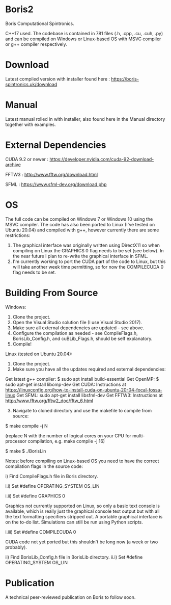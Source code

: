 # Boris2
Boris Computational Spintronics.

C++17 used. The codebase is contained in 781 files (.h, .cpp, .cu, .cuh, .py) and can be compiled on Windows or Linux-based OS with MSVC compiler or g++ compiler respectively.

# Download
Latest compiled version with installer found here : https://boris-spintronics.uk/download

# Manual
Latest manual rolled in with installer, also found here in the Manual directory together with examples.

# External Dependencies
CUDA 9.2 or newer : https://developer.nvidia.com/cuda-92-download-archive

FFTW3 : http://www.fftw.org/download.html

SFML : https://www.sfml-dev.org/download.php

# OS
The full code can be compiled on Windows 7 or Windows 10 using the MSVC compiler.
The code has also been ported to Linux (I've tested on Ubuntu 20.04) and compiled with g++, however currently there are some restrictions:
1) The graphical interface was originally written using DirectX11 so when compiling on Linux the GRAPHICS 0 flag needs to be set (see below). In the near future I plan to re-write the graphical interface in SFML.
2) I'm currently working to port the CUDA part of the code to Linux, but this will take another week time permitting, so for now the COMPILECUDA 0 flag needs to be set.

# Building From Source
Windows:
1. Clone the project.
2. Open the Visual Studio solution file (I use Visual Studio 2017).
3. Make sure all external dependencies are updated - see above.
4. Configure the compilation as needed - see CompileFlags.h, BorisLib_Config.h, and cuBLib_Flags.h, should be self explanatory.
5. Compile!

Linux (tested on Ubuntu 20.04):
1. Clone the project.
2. Make sure you have all the updates required and external dependencies:
  
  Get latest g++ compiler: $ sudo apt install build-essential
  Get OpenMP: $ sudo apt-get install libomp-dev
  Get CUDA: Instructions at https://linuxconfig.org/how-to-install-cuda-on-ubuntu-20-04-focal-fossa-linux
  Get SFML: sudo apt-get install libsfml-dev
  Get FFTW3: Instructions at http://www.fftw.org/fftw2_doc/fftw_6.html

3. Navigate to cloned directory and use the makefile to compile from source:
  
  $ make compile -j N
  
  (replace N with the number of logical cores on your CPU for multi-processor compilation, e.g. make compile -j 16)

  $ make
  $ ./BorisLin

  Notes: before compiling on Linux-based OS you need to have the correct compilation flags in the source code:

  i) Find CompileFlags.h file in Boris directory.

  i.i) Set #define OPERATING_SYSTEM	OS_LIN

  i.ii) Set #define GRAPHICS	0
  
  Graphics not currently supported on Linux, so only a basic text console is available, which is really just the graphical console text output but with all the text formatting specifiers stripped out. A portable graphical interface is on the to-do list. Simulations can still be run using Python scripts.

  i.iii) Set #define COMPILECUDA	0

  CUDA code not yet ported but this shouldn't be long now (a week or two probably).

  ii) Find BorisLib_Config.h file in BorisLib directory.
  ii.i) Set #define OPERATING_SYSTEM	OS_LIN

# Publication
A technical peer-reviewed publication on Boris to follow soon.

